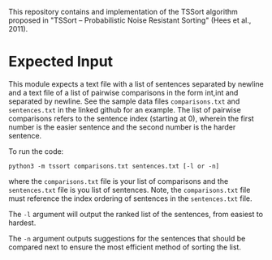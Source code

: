 This repository contains and implementation of the TSSort algorithm proposed in "TSSort – Probabilistic Noise Resistant Sorting" (Hees et al., 2011).

# Expected Input
This module expects a text file with a list of sentences separated by newline and a text file of a list of pairwise comparisons in the form int,int and separated by newline. See the sample data files ```comparisons.txt``` and ```sentences.txt``` in the linked github for an example. The list of pairwise comparisons refers to the sentence index (starting at 0), wherein the first number is the easier sentence and the second number is the harder sentence.

To run the code:
```
python3 -m tssort comparisons.txt sentences.txt [-l or -n]
```
where the ```comparisons.txt``` file is your list of comparisons and the ```sentences.txt``` file is you list of sentences. Note, the ```comparisons.txt``` file must reference the index ordering of sentences in the ```sentences.txt``` file.

The ```-l``` argument will output the ranked list of the sentences, from easiest to hardest.

The ```-n``` argument outputs suggestions for the sentences that should be compared next to ensure the most efficient method of sorting the list. 


